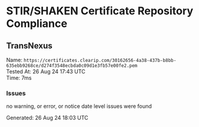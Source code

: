 # STIR/SHAKEN Certificate Repository Compliance

## TransNexus

Name: `https://certificates.clearip.com/30162656-4a38-437b-b8bb-635ebb9268ce/d274f3548ecbda0c09d1e3fb57e00fe2.pem`\
Tested At: 26 Aug 24 17:43 UTC\
Time: 7ms

### Issues

no warning, or error, or notice date level issues were found

Generated: 26 Aug 24 18:03 UTC